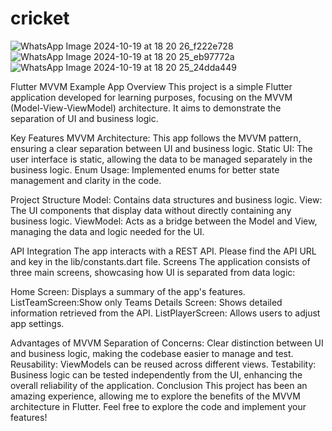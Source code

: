# cricket
![WhatsApp Image 2024-10-19 at 18 20 26_f222e728](https://github.com/user-attachments/assets/d7f267f4-3a75-4ef9-8006-64d10698882b)
![WhatsApp Image 2024-10-19 at 18 20 25_eb97772a](https://github.com/user-attachments/assets/e566c829-14b9-4616-b8af-f496822e7ec2)
![WhatsApp Image 2024-10-19 at 18 20 25_24dda449](https://github.com/user-attachments/assets/61144a7e-9203-4c8f-bdb9-593f5551de01)







Flutter MVVM Example App
Overview
This project is a simple Flutter application developed for learning purposes, focusing on the MVVM (Model-View-ViewModel) architecture. It aims to demonstrate the separation of UI and business logic.

Key Features
MVVM Architecture: This app follows the MVVM pattern, ensuring a clear separation between UI and business logic.
Static UI: The user interface is static, allowing the data to be managed separately in the business logic.
Enum Usage: Implemented enums for better state management and clarity in the code.

Project Structure
Model: Contains data structures and business logic.
View: The UI components that display data without directly containing any business logic.
ViewModel: Acts as a bridge between the Model and View, managing the data and logic needed for the UI.

API Integration
The app interacts with a REST API. Please find the API URL and key in the lib/constants.dart file.
Screens
The application consists of three main screens, showcasing how UI is separated from data logic:

Home Screen: Displays a summary of the app's features.
ListTeamScreen:Show only Teams 
Details Screen: Shows detailed information retrieved from the API.
ListPlayerScreen: Allows users to adjust app settings.

Advantages of MVVM
Separation of Concerns: Clear distinction between UI and business logic, making the codebase easier to manage and test.
Reusability: ViewModels can be reused across different views.
Testability: Business logic can be tested independently from the UI, enhancing the overall reliability of the application.
Conclusion
This project has been an amazing experience, allowing me to explore the benefits of the MVVM architecture in Flutter. Feel free to explore the code and implement your features!
